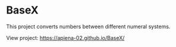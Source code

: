# BaseX

This project converts numbers between different numeral systems. 

View project: https://apiena-02.github.io/BaseX/
